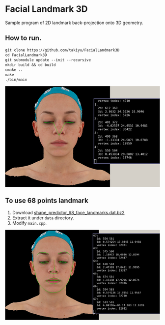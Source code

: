 # Facial Landmark 3D
Sample program of 2D landmark back-projection onto 3D geometry.

## How to run.
```
git clone https://github.com/takiyu/FacialLandmark3D
cd FacialLandmark3D
git submodule update --init --recursive
mkdir build && cd build
cmake ..
make
./bin/main
```

![ScreenShot](https://github.com/takiyu/FacialLandmark3D/blob/master/data/screen_shot_5.png)

## To use 68 points landmark
1. Download [shape_predictor_68_face_landmarks.dat.bz2](http://dlib.net/files/shape_predictor_68_face_landmarks.dat.bz2)
2. Extract it under `data` directory.
3. Modify `main.cpp`.

![ScreenShot68](https://github.com/takiyu/FacialLandmark3D/blob/master/data/screen_shot_68.png)
